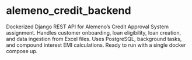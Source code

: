 # alemeno_credit_backend
Dockerized Django REST API for Alemeno’s Credit Approval System assignment. Handles customer onboarding, loan eligibility, loan creation, and data ingestion from Excel files. Uses PostgreSQL, background tasks, and compound interest EMI calculations. Ready to run with a single docker compose up.
